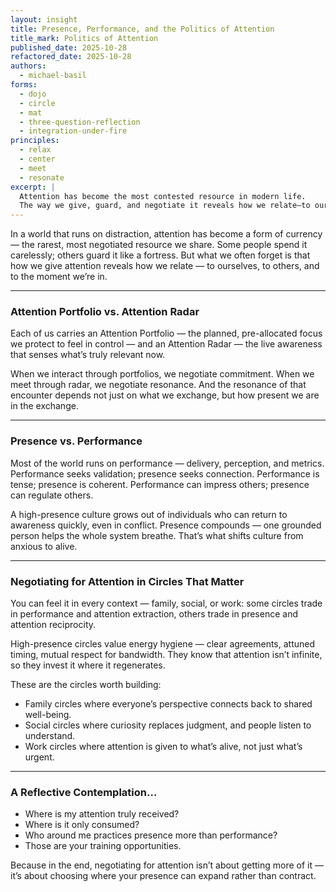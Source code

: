 ```yaml
---
layout: insight
title: Presence, Performance, and the Politics of Attention
title_mark: Politics of Attention
published_date: 2025-10-28
refactored_date: 2025-10-28
authors:
  - michael-basil
forms: 
  - dojo
  - circle
  - mat
  - three-question-reflection
  - integration-under-fire
principles:
  - relax
  - center
  - meet
  - resonate
excerpt: |
  Attention has become the most contested resource in modern life. 
  The way we give, guard, and negotiate it reveals how we relate—to ourselves, to others, and to the moment we're in.
---
```


In a world that runs on distraction, attention has become a form of currency — the rarest, most negotiated resource we share. Some people spend it carelessly; others guard it like a fortress. But what we often forget is that how we give attention reveals how we relate — to ourselves, to others, and to the moment we’re in.

---

### Attention Portfolio vs. Attention Radar

Each of us carries an Attention Portfolio — the planned, pre-allocated focus we protect to feel in control — and an Attention Radar — the live awareness that senses what’s truly relevant now.  

When we interact through portfolios, we negotiate commitment. When we meet through radar, we negotiate resonance. And the resonance of that encounter depends not just on what we exchange, but how present we are in the exchange.  

---

### Presence vs. Performance

Most of the world runs on performance — delivery, perception, and metrics. Performance seeks validation; presence seeks connection. Performance is tense; presence is coherent. Performance can impress others; presence can regulate others.  

A high-presence culture grows out of individuals who can return to awareness quickly, even in conflict. Presence compounds — one grounded person helps the whole system breathe. That’s what shifts culture from anxious to alive.  

---

### Negotiating for Attention in Circles That Matter

You can feel it in every context — family, social, or work: some circles trade in performance and attention extraction, others trade in presence and attention reciprocity.  

High-presence circles value energy hygiene — clear agreements, attuned timing, mutual respect for bandwidth. They know that attention isn’t infinite, so they invest it where it regenerates.  

These are the circles worth building:  

- Family circles where everyone’s perspective connects back to shared well-being.  
- Social circles where curiosity replaces judgment, and people listen to understand.  
- Work circles where attention is given to what’s alive, not just what’s urgent.  

---

### A Reflective Contemplation…

-  Where is my attention truly received?
-  Where is it only consumed?
-  Who around me practices presence more than performance?
-  Those are your training opportunities.

Because in the end, negotiating for attention isn’t about getting more of it — it’s about choosing where your presence can expand rather than contract.
